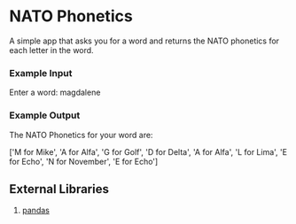 # NATO Phonetics

A simple app that asks you for a word and returns the NATO phonetics for each letter in the word.

### Example Input
Enter a word: magdalene

### Example Output
The NATO Phonetics for your word are:

['M for Mike', 'A for Alfa', 'G for Golf', 'D for Delta', 'A for Alfa', 'L for Lima', 'E for Echo', 'N for November', 'E for Echo']

## External Libraries
1. [pandas](https://pandas.pydata.org/)